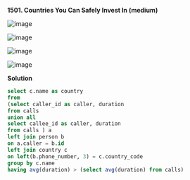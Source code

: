 **1501. Countries You Can Safely Invest In (medium)**

![image](https://user-images.githubusercontent.com/51500878/140455232-8f34a253-a346-46e1-b43c-3b92c56a2d15.png)

![image](https://user-images.githubusercontent.com/51500878/140455249-6f2759b2-34e9-4c03-8f50-bb8b131d6bc8.png)

![image](https://user-images.githubusercontent.com/51500878/140455403-26d595a3-e3ad-4661-91d4-b0f1c56d7379.png)

![image](https://user-images.githubusercontent.com/51500878/140455432-ed9c949e-3965-4a6b-a7ce-327df02cf909.png)

**Solution**

```sql
select c.name as country
from
(select caller_id as caller, duration
from calls
union all
select callee_id as caller, duration
from calls ) a
left join person b
on a.caller = b.id
left join country c
on left(b.phone_number, 3) = c.country_code
group by c.name
having avg(duration) > (select avg(duration) from calls)
```

































